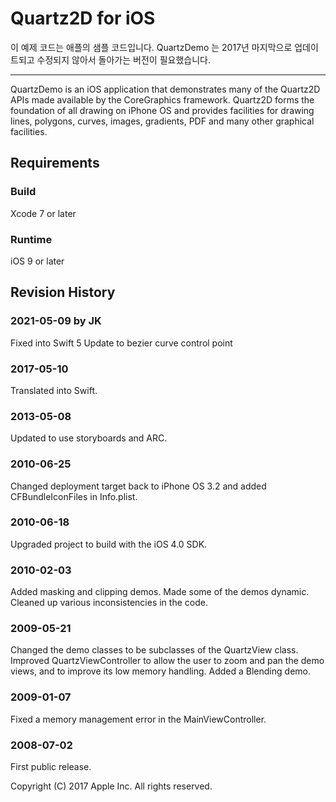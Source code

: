 # Quartz2D for iOS

이 예제 코드는 애플의 샘플 코드입니다. 
QuartzDemo 는 2017년 마지막으로 업데이트되고 수정되지 않아서 돌아가는 버전이 필요했습니다. 

----

QuartzDemo is an iOS application that demonstrates many of the Quartz2D APIs made available by the CoreGraphics framework. Quartz2D forms the foundation of all drawing on iPhone OS and provides facilities for drawing lines, polygons, curves, images, gradients, PDF and many other graphical facilities.

## Requirements

### Build

Xcode 7 or later

### Runtime

iOS 9 or later

## Revision History

### 2021-05-09 by JK
Fixed into Swift 5
Update to bezier curve control point

### 2017-05-10
Translated into Swift.

### 2013-05-08
Updated to use storyboards and ARC.

### 2010-06-25
Changed deployment target back to iPhone OS 3.2 and added CFBundleIconFiles in Info.plist.

### 2010-06-18
Upgraded project to build with the iOS 4.0 SDK.

### 2010-02-03
Added masking and clipping demos. Made some of the demos dynamic. Cleaned up various inconsistencies in the code.

### 2009-05-21
Changed the demo classes to be subclasses of the QuartzView class. Improved QuartzViewController to allow the user to zoom and pan the demo views, and to improve its low memory handling. Added a Blending demo.

### 2009-01-07
Fixed a memory management error in the MainViewController.

### 2008-07-02
First public release.

Copyright (C) 2017 Apple Inc. All rights reserved.
